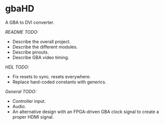 # gbaHD
A GBA to DVI converter.

*README TODO:*
- Describe the overall project.
- Describe the different modules.
- Describe pinouts.
- Describe GBA video timing.

*HDL TODO:*
- Fix resets to sync. resets everywhere.
- Replace hard-coded constants with generics.

*General TODO:*
- Controller input.
- Audio.
- An alternative design with an FPGA-driven GBA clock signal to create a proper HDMI signal.
